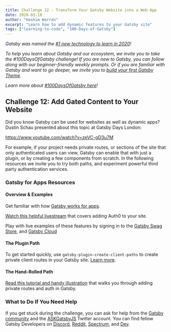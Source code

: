 ```yaml
---
title: Challenge 12 - Transform Your Gatsby Website into a Web App
date: 2020-03-18
author: "Hashim Warren"
excerpt: "Learn how to add dynamic features to your Gatsby site"
tags: ["learning-to-code", "100-Days-of-Gatsby"]
---
```


_Gatsby was named the [#1 new technology to learn in 2020](https://www.cnbc.com/2019/12/02/10-hottest-tech-skills-that-could-pay-off-most-in-2020-says-new-report.html)!_

_To help you learn about Gatsby and our ecosystem, we invite you to take the #100DaysOfGatsby challenge! If you are new to Gatsby, you can follow along with our beginner-friendly weekly prompts. Or if you are familiar with Gatsby and want to go deeper, we invite you to [build your first Gatsby Theme](/docs/themes/building-themes/)._

_Learn more about [#100DaysOfGatsby here](/blog/100days)!_

## Challenge 12: Add Gated Content to Your Website

Did you know Gatsby can be used for websites as well as dynamic apps? Dustin Schau presented about this topic at Gatsby Days London:

https://www.youtube.com/watch?v=zeVC-gD3u7M

For example, if your project needs private routes, or sections of the site that only authenticated users can view, Gatsby can enable that with just a plugin, or by creating a few components from scratch. In the following resources we invite you to try both paths, and experiment powerful third party authentication services.

### Gatsby for Apps Resources

#### Overview & Examples

Get familiar with how [Gatsby works for apps](/docs/adding-app-and-website-functionality/).

[Watch this helpful livestream](/blog/2019-03-21-add-auth0-to-gatsby-livestream/) that covers adding Auth0 to your site.

Play with live examples of these features by signing in to the [Gatsby Swag Store](https://store.gatsbyjs.org/), and [Gatsby Cloud](https://gatsbyjs.com/cloud)

#### The Plugin Path

To get started quickly, use `gatsby-plugin-create-client-paths` to create private client routes in your Gatsby site. [Learn more](/packages/gatsby-plugin-create-client-paths).

#### The Hand-Rolled Path

[Read this tutorial and handy illustration](/docs/client-only-routes-and-user-authentication/) that walks you through adding private routes and auth in Gatsby.

### What to Do If You Need Help

If you get stuck during the challenge, you can ask for help from the [Gatsby community](/contributing/community/) and the [ASKGatsbyJS](https://twitter.com/AskGatsbyJS) Twitter account. You can find fellow Gatsby Developers on [Discord](https://discordapp.com/invite/gatsby), [Reddit](https://www.reddit.com/r/gatsbyjs/), [Spectrum](https://spectrum.chat/gatsby-js), and [Dev](https://dev.to/t/gatsby).
